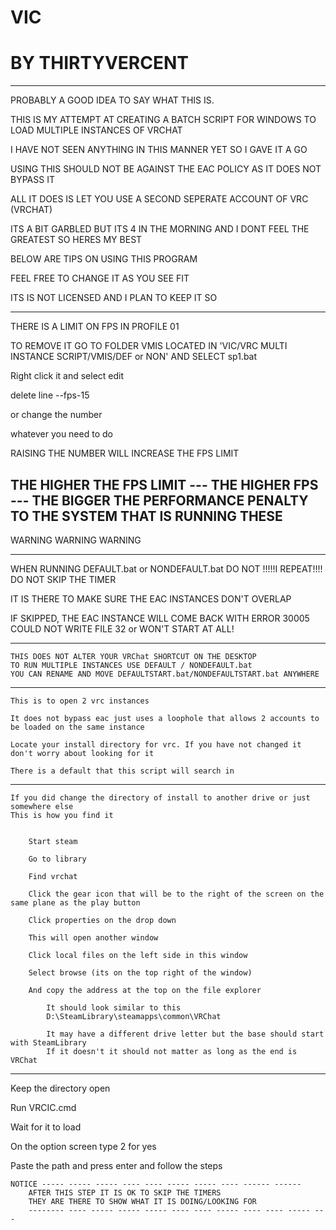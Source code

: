 # VIC
# BY  THIRTYVERCENT

----------------------------------------------------------------------------------------------------------------------------------------------------------------------
PROBABLY A GOOD IDEA TO SAY WHAT THIS IS.

THIS IS MY ATTEMPT AT CREATING A BATCH SCRIPT FOR WINDOWS TO LOAD MULTIPLE INSTANCES OF VRCHAT

I HAVE NOT SEEN ANYTHING IN THIS MANNER YET SO I GAVE IT A GO

USING THIS SHOULD NOT BE AGAINST THE EAC POLICY AS IT DOES NOT BYPASS IT

ALL IT DOES IS LET YOU USE A SECOND SEPERATE ACCOUNT OF VRC (VRCHAT)

ITS A BIT GARBLED BUT ITS 4 IN THE MORNING AND I DONT FEEL THE GREATEST SO HERES MY BEST

BELOW ARE TIPS ON USING THIS PROGRAM

FEEL FREE TO CHANGE IT AS YOU SEE FIT

ITS IS NOT LICENSED AND I PLAN TO KEEP IT SO

----------------------------------------------------------------------------------------------------------------------------------------------------------------------

THERE IS A LIMIT ON FPS IN PROFILE 01

TO REMOVE IT GO TO FOLDER VMIS LOCATED IN 'VIC/VRC MULTI INSTANCE SCRIPT/VMIS/DEF or NON' AND SELECT sp1.bat

Right click it and select edit

delete line --fps-15

or change the number

whatever you need to do

RAISING THE NUMBER WILL INCREASE THE FPS LIMIT

THE HIGHER THE FPS LIMIT --- THE HIGHER FPS --- THE BIGGER THE PERFORMANCE PENALTY TO THE SYSTEM THAT IS RUNNING THESE
---------------------------------------------------------------------------------------------------------------------------------------------------------------------

WARNING WARNING WARNING

----------------------------------------------------------------------------------------------------------------------------------------------------------------------

WHEN RUNNING DEFAULT.bat or NONDEFAULT.bat DO NOT !!!!!I REPEAT!!!! DO NOT SKIP THE TIMER


IT IS THERE TO MAKE SURE THE EAC INSTANCES DON'T OVERLAP


IF SKIPPED, THE EAC INSTANCE WILL COME BACK WITH ERROR 30005 COULD NOT WRITE FILE 32 or WON'T START AT ALL!

----------------------------------------------------------------------------------------------------------------------------------------------------------------------

	THIS DOES NOT ALTER YOUR VRChat SHORTCUT ON THE DESKTOP
	TO RUN MULTIPLE INSTANCES USE DEFAULT / NONDEFAULT.bat
	YOU CAN RENAME AND MOVE DEFAULTSTART.bat/NONDEFAULTSTART.bat ANYWHERE

----------------------------------------------------------------------------------------------------------------------------------------------------------------------
		
	This is to open 2 vrc instances

	It does not bypass eac just uses a loophole that allows 2 accounts to be loaded on the same instance

	Locate your install directory for vrc. If you have not changed it don't worry about looking for it

	There is a default that this script will search in

----------------------------------------------------------------------------------------------------------------------------------------------------------------------

	If you did change the directory of install to another drive or just somewhere else
	This is how you find it


		Start steam

		Go to library

		Find vrchat

		Click the gear icon that will be to the right of the screen on the same plane as the play button

		Click properties on the drop down 

		This will open another window

		Click local files on the left side in this window

		Select browse (its on the top right of the window)

		And copy the address at the top on the file explorer

			It should look similar to this 
			D:\SteamLibrary\steamapps\common\VRChat

			It may have a different drive letter but the base should start with SteamLibrary
			If it doesn't it should not matter as long as the end is VRChat

----------------------------------------------------------------------------------------------------------------------------------------------------------------------

Keep the directory open

Run VRCIC.cmd

Wait for it to load

On the option screen type 2 for yes

Paste the path and press enter and follow the steps

	NOTICE ----- ----- ----- ---- ---- ----- ----- ---- ------ ------
		AFTER THIS STEP IT IS OK TO SKIP THE TIMERS
		THEY ARE THERE TO SHOW WHAT IT IS DOING/LOOKING FOR
      	-------- ---- ----- ----- ----- ---- ---- ----- ---- ---- ----- ---
